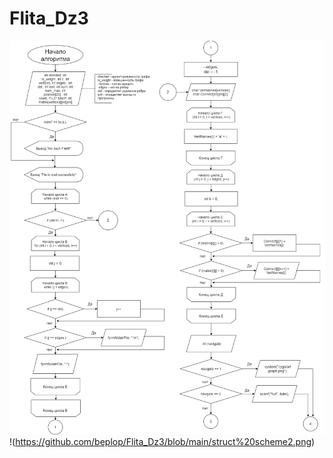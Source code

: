 # Flita_Dz3

![Структурна схема:](https://github.com/beplop/Flita_Dz3/blob/main/struct%20scheme1.png)
!(https://github.com/beplop/Flita_Dz3/blob/main/struct%20scheme2.png)
